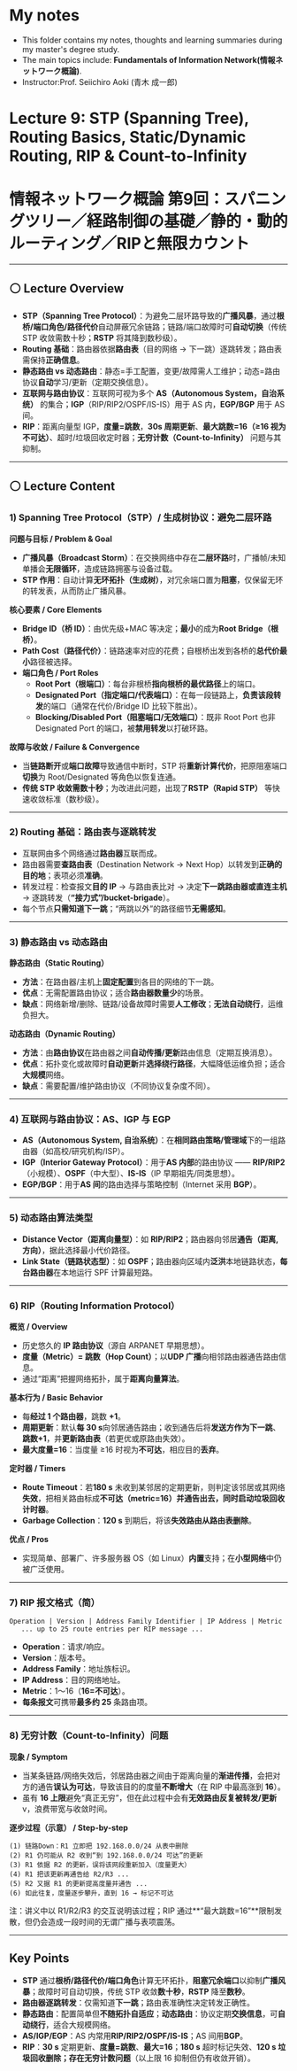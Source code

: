 #  My notes
- This folder contains my notes, thoughts and learning summaries during my master's degree study.
- The main topics include: **Fundamentals of Information Network(情報ネットワーク概論)**.
- Instructor:Prof. Seiichiro Aoki (青木 成一郎)

# Lecture 9: STP (Spanning Tree), Routing Basics, Static/Dynamic Routing, RIP & Count-to-Infinity  
# 情報ネットワーク概論 第9回：スパニングツリー／経路制御の基礎／静的・動的ルーティング／RIPと無限カウント

---

## ⚪ Lecture Overview 
- **STP（Spanning Tree Protocol）**：为避免二层环路导致的**广播风暴**，通过**根桥/端口角色/路径代价**自动屏蔽冗余链路；链路/端口故障时可**自动切换**（传统 STP 收敛需数十秒；**RSTP** 将其降到数秒级）。  
- **Routing 基础**：路由器依据**路由表**（目的网络 → 下一跳）逐跳转发；路由表需保持**正确信息**。  
- **静态路由 vs 动态路由**：静态=手工配置，变更/故障需人工维护；动态=路由协议**自动**学习/更新（定期交换信息）。  
- **互联网与路由协议**：互联网可视为多个 **AS（Autonomous System，自治系统）** 的集合；**IGP**（RIP/RIP2/OSPF/IS-IS）用于 AS 内，**EGP/BGP** 用于 AS 间。  
- **RIP**：距离向量型 IGP，**度量=跳数**，**30s 周期更新**、**最大跳数=16（≥16 视为不可达）**、超时/垃圾回收定时器；**无穷计数（Count-to-Infinity）** 问题与其抑制。  

---

## ⚪ Lecture Content 

### 1) Spanning Tree Protocol（STP）/ 生成树协议：避免二层环路
**问题与目标 / Problem & Goal**  
- **广播风暴（Broadcast Storm）**：在交换网络中存在**二层环路**时，广播帧/未知单播会**无限循环**，造成链路拥塞与设备过载。  
- **STP 作用**：自动计算**无环拓扑（生成树）**，对冗余端口置为**阻塞**，仅保留无环的转发表，从而防止广播风暴。

**核心要素 / Core Elements**  
- **Bridge ID（桥 ID）**：由优先级+MAC 等决定；**最小**的成为**Root Bridge（根桥）**。  
- **Path Cost（路径代价）**：链路速率对应的花费；自根桥出发到各桥的**总代价最小**路径被选择。  
- **端口角色 / Port Roles**  
  - **Root Port（根端口）**：每台非根桥**指向根桥的最优路径**上的端口。  
  - **Designated Port（指定端口/代表端口）**：在每一段链路上，**负责该段转发**的端口（通常在代价/Bridge ID 比较下胜出）。  
  - **Blocking/Disabled Port（阻塞端口/无效端口）**：既非 Root Port 也非 Designated Port 的端口，被**禁用转发**以打破环路。

**故障与收敛 / Failure & Convergence**  
- 当**链路断开**或**端口故障**导致通信中断时，STP 将**重新计算代价**，把原阻塞端口**切换**为 Root/Designated 等角色以恢复连通。  
- **传统 STP 收敛需数十秒**；为改进此问题，出现了**RSTP（Rapid STP）** 等快速收敛标准（数秒级）。

---

### 2) Routing 基础：路由表与逐跳转发
- 互联网由多个网络通过**路由器**互联而成。  
- 路由器需要**查路由表**（Destination Network → Next Hop）以转发到**正确的目的地**；表项必须**准确**。  
- 转发过程：检查报文**目的 IP** → 与路由表比对 → 决定**下一跳路由器或直连主机** → 逐跳转发（**“接力式”/bucket-brigade**）。  
- 每个节点**只需知道下一跳**；“两跳以外”的路径细节**无需感知**。 
---

### 3) 静态路由 vs 动态路由
**静态路由（Static Routing）**  
- **方法**：在路由器/主机上**固定配置**到各目的网络的下一跳。  
- **优点**：无需配置路由协议；适合**路由器数量少**的场景。  
- **缺点**：网络新增/删除、链路/设备故障时需要**人工修改**；**无法自动绕行**，运维负担大。 

**动态路由（Dynamic Routing）**  
- **方法**：由**路由协议**在路由器之间**自动传播/更新**路由信息（定期互换消息）。  
- **优点**：拓扑变化或故障时**自动更新**并**选择绕行路径**，大幅降低运维负担；适合**大规模**网络。  
- **缺点**：需要配置/维护路由协议（不同协议复杂度不同）。

---

### 4) 互联网与路由协议：AS、IGP 与 EGP
- **AS（Autonomous System, 自治系统）**：在**相同路由策略/管理域**下的一组路由器（如高校/研究机构/ISP）。  
- **IGP（Interior Gateway Protocol）**：用于**AS 内部**的路由协议 —— **RIP/RIP2**（小规模）、**OSPF**（中大型）、**IS-IS**（IP 早期祖先/同类思想）。  
- **EGP/BGP**：用于**AS 间**的路由选择与策略控制（Internet 采用 **BGP**）。
---

### 5) 动态路由算法类型
- **Distance Vector（距离向量型）**：如 **RIP/RIP2**；路由器向邻居**通告（距离, 方向）**，据此选择最小代价路径。  
- **Link State（链路状态型）**：如 **OSPF**；路由器向区域内**泛洪**本地链路状态，**每台路由器**在本地运行 SPF 计算最短路。 

---

### 6) RIP（Routing Information Protocol）
**概览 / Overview**  
- 历史悠久的 **IP 路由协议**（源自 ARPANET 早期思想）。  
- **度量（Metric）= 跳数（Hop Count）**；以**UDP 广播**向相邻路由器通告路由信息。  
- 通过“距离”把握网络拓扑，属于**距离向量算法**。

**基本行为 / Basic Behavior**  
- 每**经过 1 个路由器**，跳数 **+1**。  
- **周期更新**：默认**每 30 s**向邻居通告路由；收到通告后将**发送方作为下一跳**、**跳数+1**，并**更新路由表**（若更优或原路由失效）。  
- **最大度量=16**：当度量 ≥16 时视为**不可达**，相应目的**丢弃**。

**定时器 / Timers**  
- **Route Timeout**：若**180 s** 未收到某邻居的定期更新，则判定该邻居或其网络**失效**，把相关路由标成**不可达（metric=16）**并通告出去，同时启动**垃圾回收计时器**。  
- **Garbage Collection**：**120 s** 到期后，将该**失效路由从路由表删除**。 

**优点 / Pros**  
- 实现简单、部署广、许多服务器 OS（如 Linux）**内置**支持；在**小型网络**中仍被广泛使用。

---

### 7) RIP 报文格式（简）
```
Operation | Version | Address Family Identifier | IP Address | Metric
   ... up to 25 route entries per RIP message ...
```
- **Operation**：请求/响应。
- **Version**：版本号。
- **Address Family**：地址族标识。
- **IP Address**：目的网络地址。
- **Metric**：1～16（**16=不可达**）。
- **每条报文**可携带**最多约 25** 条路由项。
 
---
### 8) 无穷计数（Count-to-Infinity）问题
**现象 / Symptom**
- 当某条链路/网络失效后，邻居路由器之间由于距离向量的**渐进传播**，会把对方的通告**误认为可达**，导致该目的的度量**不断增大**（在 RIP 中最高涨到 **16**）。
- 虽有 **16 上限**避免“真正无穷”，但在此过程中会有**无效路由反复被转发/更新**v，浪费带宽与收敛时间。

**逐步过程（示意） / Step-by-step**
```
(1) 链路Down：R1 立即把 192.168.0.0/24 从表中删除
(2) R1 仍可能从 R2 收到“到 192.168.0.0/24 可达”的更新
(3) R1 依据 R2 的更新，误将该网段重新加入（度量更大）
(4) R1 把该更新再通告给 R2/R3 ...
(5) R2 又据 R1 的更新提高度量并通告 ...
(6) 如此往复，度量逐步攀升，直到 16 → 标记不可达
```
注：讲义中以 R1/R2/R3 的交互说明该过程；RIP 通过**“最大跳数=16”**限制发散，但仍会造成一段时间的无谓广播与表项震荡。
 
---
## Key Points
- **STP** 通过**根桥/路径代价/端口角色**计算无环拓扑，**阻塞冗余端口**以抑制**广播风暴**；故障时可自动切换，传统 STP 收敛**数十秒**，**RSTP** 降至**数秒**。
- **路由器逐跳转发**：仅需知道**下一跳**；路由表准确性决定转发正确性。
- **静态路由**：配置简单但**不随拓扑自适应**；**动态路由**：协议定期**交换信息**，可**自动绕行**，适合大规模网络。
- **AS/IGP/EGP**：AS 内常用**RIP/RIP2/OSPF/IS-IS**；AS 间用**BGP**。
- **RIP**：**30 s** 定期更新、**度量=跳数**、**最大=16**；**180 s** 超时标记失效、**120 s **垃圾回收删除；存在**无穷计数问题**（以上限 16 抑制但仍有收敛开销）。
